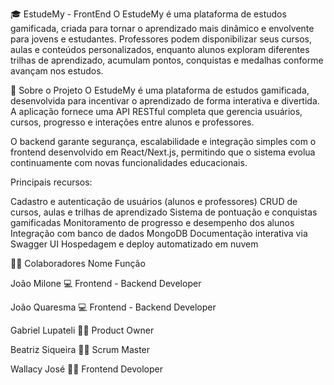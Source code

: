🎓 EstudeMy - FrontEnd
O EstudeMy é uma plataforma de estudos gamificada, criada para tornar o aprendizado mais dinâmico e envolvente para jovens e estudantes. Professores podem disponibilizar seus cursos, aulas e conteúdos personalizados, enquanto alunos exploram diferentes trilhas de aprendizado, acumulam pontos, conquistas e medalhas conforme avançam nos estudos.

📝 Sobre o Projeto
O EstudeMy é uma plataforma de estudos gamificada, desenvolvida para incentivar o aprendizado de forma interativa e divertida. A aplicação fornece uma API RESTful completa que gerencia usuários, cursos, progresso e interações entre alunos e professores.

O backend garante segurança, escalabilidade e integração simples com o frontend desenvolvido em React/Next.js, permitindo que o sistema evolua continuamente com novas funcionalidades educacionais.

Principais recursos:

Cadastro e autenticação de usuários (alunos e professores)
CRUD de cursos, aulas e trilhas de aprendizado
Sistema de pontuação e conquistas gamificadas
Monitoramento de progresso e desempenho dos alunos
Integração com banco de dados MongoDB
Documentação interativa via Swagger UI
Hospedagem e deploy automatizado em nuvem

👨‍💻 Colaboradores
Nome	Função

João Milone	💻 Frontend - Backend Developer

João Quaresma	💻 Frontend - Backend Developer

Gabriel Lupateli	👨‍💻 Product Owner

Beatriz Siqueira	👩‍💻 Scrum Master

Wallacy José	🧑‍💻 Frontend Devoloper
